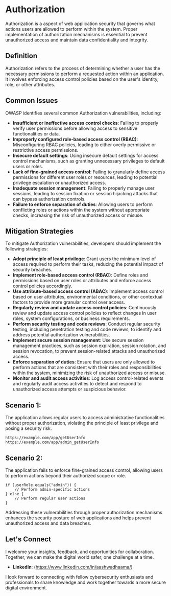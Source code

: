 # Authorization

Authorization is a aspect of web application security that governs what actions users are allowed to perform within the system. Proper implementation of authorization mechanisms is essential to prevent unauthorized access and maintain data confidentiality and integrity.

## Definition

Authorization refers to the process of determining whether a user has the necessary permissions to perform a requested action within an application. It involves enforcing access control policies based on the user's identity, role, or other attributes.

## Common Issues

OWASP identifies several common Authorization vulnerabilities, including:

- **Insufficient or ineffective access control checks**: Failing to properly verify user permissions before allowing access to sensitive functionalities or data.
- **Improperly configured role-based access control (RBAC)**: Misconfiguring RBAC policies, leading to either overly permissive or restrictive access permissions.
- **Insecure default settings**: Using insecure default settings for access control mechanisms, such as granting unnecessary privileges to default users or roles.
- **Lack of fine-grained access control**: Failing to granularly define access permissions for different user roles or resources, leading to potential privilege escalation or unauthorized access.
- **Inadequate session management**: Failing to properly manage user sessions, leading to session fixation or session hijacking attacks that can bypass authorization controls.
- **Failure to enforce separation of duties**: Allowing users to perform conflicting roles or actions within the system without appropriate checks, increasing the risk of unauthorized access or misuse.

## Mitigation Strategies

To mitigate Authorization vulnerabilities, developers should implement the following strategies:

- **Adopt principle of least privilege**: Grant users the minimum level of access required to perform their tasks, reducing the potential impact of security breaches.
- **Implement role-based access control (RBAC)**: Define roles and permissions based on user roles or attributes and enforce access control policies accordingly.
- **Use attribute-based access control (ABAC)**: Implement access control based on user attributes, environmental conditions, or other contextual factors to provide more granular control over access.
- **Regularly review and update access control policies**: Continuously review and update access control policies to reflect changes in user roles, system configurations, or business requirements.
- **Perform security testing and code reviews**: Conduct regular security testing, including penetration testing and code reviews, to identify and address potential authorization vulnerabilities.
- **Implement secure session management**: Use secure session management practices, such as session expiration, session rotation, and session revocation, to prevent session-related attacks and unauthorized access.
- **Enforce separation of duties**: Ensure that users are only allowed to perform actions that are consistent with their roles and responsibilities within the system, minimizing the risk of unauthorized access or misuse.
- **Monitor and audit access activities**: Log access control-related events and regularly audit access activities to detect and respond to unauthorized access attempts or suspicious behavior.

## Scenario 1:

The application allows regular users to access administrative functionalities without proper authorization, violating the principle of least privilege and posing a security risk.

```
https://example.com/app/getUserInfo
https://example.com/app/admin_getUserInfo
```

## Scenario 2:

The application fails to enforce fine-grained access control, allowing users to perform actions beyond their authorized scope or role.

```
if (userRole.equals("admin")) {
    // Perform admin-specific actions
} else {
    // Perform regular user actions
}
```

Addressing these vulnerabilities through proper authorization mechanisms enhances the security posture of web applications and helps prevent unauthorized access and data breaches.

## Let's Connect

I welcome your insights, feedback, and opportunities for collaboration. Together, we can make the digital world safer, one challenge at a time.

- **LinkedIn**: (https://www.linkedin.com/in/aashwadhaama/)

I look forward to connecting with fellow cybersecurity enthusiasts and professionals to share knowledge and work together towards a more secure digital environment.
